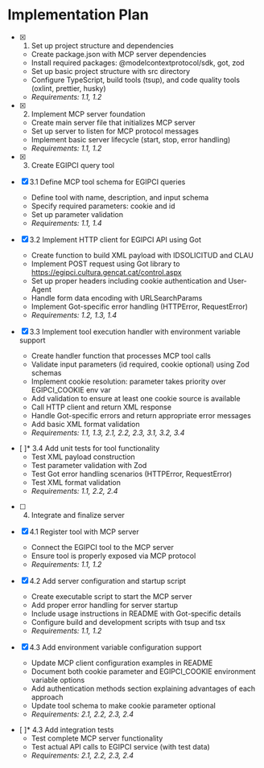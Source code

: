 # Implementation Plan

- [x] 1. Set up project structure and dependencies
  - Create package.json with MCP server dependencies
  - Install required packages: @modelcontextprotocol/sdk, got, zod
  - Set up basic project structure with src directory
  - Configure TypeScript, build tools (tsup), and code quality tools (oxlint, prettier, husky)
  - _Requirements: 1.1, 1.2_

- [x] 2. Implement MCP server foundation
  - Create main server file that initializes MCP server
  - Set up server to listen for MCP protocol messages
  - Implement basic server lifecycle (start, stop, error handling)
  - _Requirements: 1.1, 1.2_

- [x] 3. Create EGIPCI query tool
- [x] 3.1 Define MCP tool schema for EGIPCI queries
  - Define tool with name, description, and input schema
  - Specify required parameters: cookie and id
  - Set up parameter validation
  - _Requirements: 1.1, 1.4_

- [x] 3.2 Implement HTTP client for EGIPCI API using Got
  - Create function to build XML payload with IDSOLICITUD and CLAU
  - Implement POST request using Got library to https://egipci.cultura.gencat.cat/control.aspx
  - Set up proper headers including cookie authentication and User-Agent
  - Handle form data encoding with URLSearchParams
  - Implement Got-specific error handling (HTTPError, RequestError)
  - _Requirements: 1.2, 1.3, 1.4_

- [x] 3.3 Implement tool execution handler with environment variable support
  - Create handler function that processes MCP tool calls
  - Validate input parameters (id required, cookie optional) using Zod schemas
  - Implement cookie resolution: parameter takes priority over EGIPCI_COOKIE env var
  - Add validation to ensure at least one cookie source is available
  - Call HTTP client and return XML response
  - Handle Got-specific errors and return appropriate error messages
  - Add basic XML format validation
  - _Requirements: 1.1, 1.3, 2.1, 2.2, 2.3, 3.1, 3.2, 3.4_

- [ ]\* 3.4 Add unit tests for tool functionality
  - Test XML payload construction
  - Test parameter validation with Zod
  - Test Got error handling scenarios (HTTPError, RequestError)
  - Test XML format validation
  - _Requirements: 1.1, 2.2, 2.4_

- [ ] 4. Integrate and finalize server
- [x] 4.1 Register tool with MCP server
  - Connect the EGIPCI tool to the MCP server
  - Ensure tool is properly exposed via MCP protocol
  - _Requirements: 1.1, 1.2_

- [x] 4.2 Add server configuration and startup script
  - Create executable script to start the MCP server
  - Add proper error handling for server startup
  - Include usage instructions in README with Got-specific details
  - Configure build and development scripts with tsup and tsx
  - _Requirements: 1.1, 1.2_

- [x] 4.3 Add environment variable configuration support
  - Update MCP client configuration examples in README
  - Document both cookie parameter and EGIPCI_COOKIE environment variable options
  - Add authentication methods section explaining advantages of each approach
  - Update tool schema to make cookie parameter optional
  - _Requirements: 2.1, 2.2, 2.3, 2.4_

- [ ]\* 4.3 Add integration tests
  - Test complete MCP server functionality
  - Test actual API calls to EGIPCI service (with test data)
  - _Requirements: 2.1, 2.2, 2.3, 2.4_
